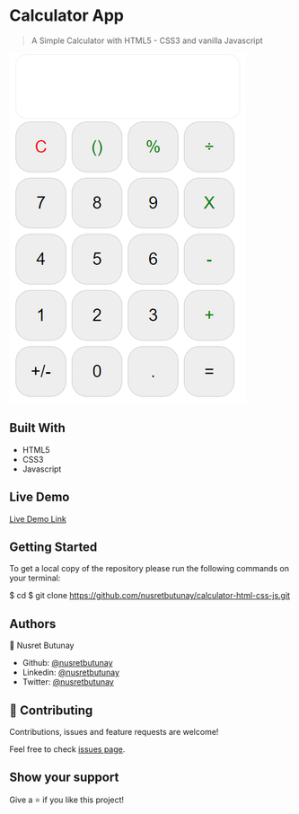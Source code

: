 # Calculator App

> A Simple Calculator with HTML5 - CSS3 and vanilla Javascript

![](/screenshot.png)

## Built With

- HTML5
- CSS3
- Javascript

## Live Demo

[Live Demo Link](https://rawcdn.githack.com/nusretbutunay/calculator-html-css-js/0bc55df22a43e6adf47e855300e5bd2554d8b101/index.html)

## Getting Started

To get a local copy of the repository please run the following commands on your terminal:

$ cd <folder>
$ git clone https://github.com/nusretbutunay/calculator-html-css-js.git

## Authors

👤 Nusret Butunay

- Github: [@nusretbutunay](https://github.com/nusretbutunay)
- Linkedin: [@nusretbutunay](https://www.linkedin.com/in/nusretbutunay)
- Twitter: [@nusretbutunay](https://twitter.com/nusretbutunay)

## 🤝 Contributing

Contributions, issues and feature requests are welcome!

Feel free to check [issues page](issues/).

## Show your support

Give a ⭐️ if you like this project!

